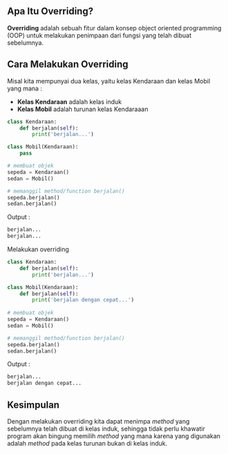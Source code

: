 ## Apa Itu Overriding?
 **Overriding** adalah sebuah fitur dalam konsep object oriented programming (OOP) untuk melakukan penimpaan dari fungsi yang telah dibuat sebelumnya.

## Cara Melakukan Overriding

Misal kita mempunyai dua kelas, yaitu kelas Kendaraan dan kelas Mobil yang mana :
- **Kelas Kendaraan** adalah kelas induk
- **Kelas Mobil** adalah turunan kelas Kendaraaan

```python
class Kendaraan:
    def berjalan(self):
        print('berjalan...')

class Mobil(Kendaraan):
    pass

# membuat objek
sepeda = Kendaraan()
sedan = Mobil()

# memanggil method/function berjalan()
sepeda.berjalan()
sedan.berjalan()
```
Output :
```python
berjalan...
berjalan...
```

Melakukan overriding
```python
class Kendaraan:
    def berjalan(self):
        print('berjalan...')

class Mobil(Kendaraan):
    def berjalan(self):
        print('berjalan dengan cepat...')
    
# membuat objek
sepeda = Kendaraan()
sedan = Mobil()

# memanggil method/function berjalan()
sepeda.berjalan()
sedan.berjalan()
```
Output :
```python
berjalan...
berjalan dengan cepat...
```

## Kesimpulan
 Dengan melakukan overriding kita dapat menimpa *method* yang sebelumnya telah dibuat di kelas induk, sehingga tidak perlu khawatir program akan bingung memilih *method* yang mana karena yang digunakan adalah *method* pada kelas turunan bukan di kelas induk.
